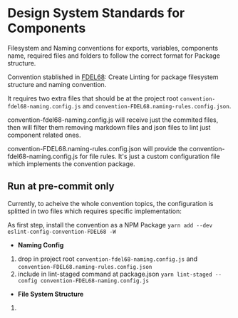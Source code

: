 # Design System Standards for Components

Filesystem and Naming conventions for exports, variables, components name, required files and folders to follow the correct format for Package structure.

Convention stablished in [FDEL68](https://cuponation.atlassian.net/jira/software/c/projects/FDEL/boards/322?modal=detail&selectedIssue=FDEL-68&assignee=6175c9a72097220071fda78e): Create Linting for package filesystem structure and naming convention.

It requires two extra files that should be at the project root `convention-fdel68-naming.config.js` and `convention-FDEL68.naming-rules.config.json`.

convention-fdel68-naming.config.js will receive just the commited files, then will filter them removing markdown files and json files to lint just component related ones.

convention-FDEL68.naming-rules.config.json will provide the convention-fdel68-naming.config.js for file rules. It's just a custom configuration file which implements the convention package.

## Run at pre-commit only

Currently, to acheive the whole convention topics, the configuration is splitted in two files which requires specific implementation:

As first step, install the convention as a NPM Package `yarn add --dev eslint-config-convention-FDEL68 -W`


* **Naming Config**
1. drop in project root `convention-fdel68-naming.config.js` and `convention-FDEL68.naming-rules.config.json`
2. include in lint-staged command at package.json `yarn lint-staged --config convention-FDEL68-naming.config.js`

* **File System Structure**
1. 